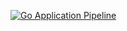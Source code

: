 [![Go Application Pipeline](https://github.com/Nellix/goapp/actions/workflows/pipeline.yml/badge.svg?branch=main)](https://github.com/Nellix/goapp/actions/workflows/pipeline.yml)
